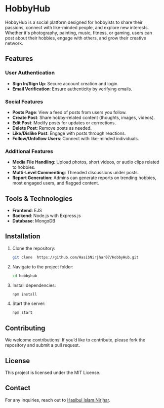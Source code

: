 # HobbyHub

HobbyHub is a social platform designed for hobbyists to share their passions, connect with like-minded people, and explore new interests. Whether it's photography, painting, music, fitness, or gaming, users can post about their hobbies, engage with others, and grow their creative network.

## Features

### User Authentication
- **Sign In/Sign Up**: Secure account creation and login.
- **Email Verification**: Ensure authenticity by verifying emails.

### Social Features
- **Posts Page**: View a feed of posts from users you follow.
- **Create Post**: Share hobby-related content (thoughts, images, videos).
- **Edit Post**: Modify posts for updates or corrections.
- **Delete Post**: Remove posts as needed.
- **Like/Dislike Post**: Engage with posts through reactions.
- **Follow/Unfollow Users**: Connect with like-minded individuals.

### Additional Features
- **Media File Handling**: Upload photos, short videos, or audio clips related to hobbies.
- **Multi-Level Commenting**: Threaded discussions under posts.
- **Report Generation**: Admins can generate reports on trending hobbies, most engaged users, and flagged content.

## Tools & Technologies
- **Frontend**: EJS
- **Backend**: Node.js with Express.js
- **Database**: MongoDB
## Installation

1. Clone the repository:
   ```sh
   git clone  https://github.com/HasibNirjhar07/HobbyHub.git
   ```
2. Navigate to the project folder:
   ```sh
   cd hobbyhub
   ```
3. Install dependencies:
   ```sh
   npm install
   ```
4. Start the server:
   ```sh
   npm start
   ```

## Contributing

We welcome contributions! If you’d like to contribute, please fork the repository and submit a pull request.

## License

This project is licensed under the MIT License.

## Contact

For any inquiries, reach out to [Hasibul Islam Nirjhar](mailto:hasibnirjhar100@gmail.com).




